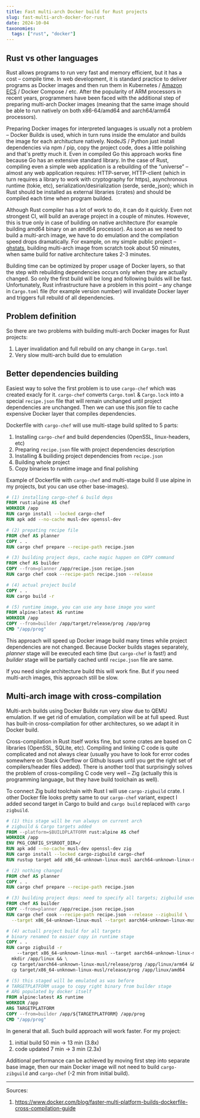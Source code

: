 ```yaml
---
title: Fast multi-arch Docker build for Rust projects
slug: fast-multi-arch-docker-for-rust
date: 2024-10-04
taxonomies:
  tags: ["rust", "docker"]
---
```


## Rust vs other languages

Rust allows programs to run very fast and memory efficient, but it has a cost – compile time. In web development, it is standard practice to deliver programs as Docker images and then run them in Kubernetes / [Amazon ECS](/aws-ecs-cluster) / Docker Compose / etc. After the popularity of ARM processors in recent years, programmers have been faced with the additional step of preparing multi-arch Docker images (meaning that the same image should be able to run natively on both x86-64/amd64 and aarch64/arm64 processors).

Preparing Docker images for interpreted languages is usually not a problem – Docker Buildx is used, which in turn runs inside the emulator and builds the image for each architucture natively. NodeJS / Python just install dependencies via npm / pip, copy the project code, does a little polishing and that's pretty much it. Even in compiled Go this approach works fine because Go has an extensive standard library. In the case of Rust, compiling even a simple web application is a rebuilding of the “universe” – almost any web application requires: HTTP-server, HTTP-client (which in turn requires a library to work with cryptography for https), asynchronous runtime (tokie, etc), serialization/desirialization (serde, serde_json); which in Rust should be installed as external libraries (crates) and should be compiled each time when program builded.

Although Rust compiler has a lot of work to do, it can do it quickly. Even not strongest CI, will build an average project in a couple of minutes. However, this is true only in case of building on native architecture (for example building amd64 binary on an amd64 processor). As soon as we need to build a multi-arch image, we have to do emulation and the compilation speed drops dramatically. For example, on my simple public project – [ghstats](https://github.com/vladkens/ghstats), building multi-arch image from scratch took about 50 minutes, when same build for native architecture takes 2-3 minutes.

Building time can be optimized by proper usage of Docker layers, so that the step with rebuilding dependencies occurs only when they are actually changed. So only the first build will be long and following builds will be fast. Unfortunately, Rust infrastructure have a problem in this point –
any change in `Cargo.toml` file (for example version number) will invalidate Docker layer and triggers full rebuild of all dependencies.

## Problem definition

So there are two problems with building multi-arch Docker images for Rust projects:

1. Layer invalidation and full rebuild on any change in `Cargo.toml `
2. Very slow multi-arch build due to emulation

## Better dependencies building

Easiest way to solve the first problem is to use `cargo-chef` which was created exacly for it. `cargo-chef` converts `Cargo.toml` & `Cargo.lock` into a special `recipe.json` file that will remain unchanged until project dependencies are unchanged. Then we can use this json file to cache expensive Docker layer that compiles dependencies.

Dockerfile with `cargo-chef` will use multi-stage build splited to 5 parts:

1. Installing `cargo-chef` and build dependencies (OpenSSL, linux-headers, etc)
2. Preparing `recipe.json` file with project dependencies description
3. Installing & builiding project dependencies from `recipe.json`
4. Building whole project
5. Copy binaries to runtime image and final polishing

Example of Dockerfile with `cargo-chef` and multi-stage build (I use alpine in my projects, but you can use other base-images).

```dockerfile
# (1) installing cargo-chef & build deps
FROM rust:alpine AS chef
WORKDIR /app
RUN cargo install --locked cargo-chef
RUN apk add --no-cache musl-dev openssl-dev

# (2) prepating recipe file
FROM chef AS planner
COPY . .
RUN cargo chef prepare --recipe-path recipe.json

# (3) building project deps, cache magic happen on COPY command
FROM chef AS builder
COPY --from=planner /app/recipe.json recipe.json
RUN cargo chef cook --recipe-path recipe.json --release

# (4) actual project build
COPY . .
RUN cargo build -r

# (5) runtime image, you can use any base image you want
FROM alpine:latest AS runtime
WORKDIR /app
COPY --from=builder /app/target/release/prog /app/prog
CMD "/app/prog"
```

This approach will speed up Docker image build many times while project dependencies are not changed. Because Docker builds stages separately, _planner_ stage will be executed each time (but `cargo-chef` is fast!) and _builder_ stage will be partially cached until `recipe.json` file are same.

If you need single architecture build this will work fine. But if you need multi-arch images, this approach still be slow.

## Multi-arch image with cross-compilation

Multi-arch builds using Docker Buildx run very slow due to QEMU emulation. If we get rid of emulation, compilation will be at full speed. Rust has built-in cross-compilation for other architectures, so we adapt it in Docker build.

Cross-compilation in Rust itself works fine, but some crates are based on C libraries (OpenSSL, SQLite, etc). Compiling and linking C code is quite complicated and not always clear (usually you have to look for error codes somewhere on Stack Overflow or Github Issues until you get the right set of compilers/header files added). There is another tool that surprisingly solves the problem of cross-compiling C code very well – Zig (actually this is programming language, but they have build toolchain as well).

To connect Zig build toolchain with Rust I will use `cargo-zigbuild` crate. I other Docker file looks pretty same to our `cargo-chef` variant, expect I added second target in Cargo to build and `cargo build` replaced with `cargo zigbuild`.

```dockerfile
# (1) this stage will be run always on current arch
# zigbuild & Cargo targets added
FROM --platform=$BUILDPLATFORM rust:alpine AS chef
WORKDIR /app
ENV PKG_CONFIG_SYSROOT_DIR=/
RUN apk add --no-cache musl-dev openssl-dev zig
RUN cargo install --locked cargo-zigbuild cargo-chef
RUN rustup target add x86_64-unknown-linux-musl aarch64-unknown-linux-musl

# (2) nothing changed
FROM chef AS planner
COPY . .
RUN cargo chef prepare --recipe-path recipe.json

# (3) building project deps: need to specify all targets; zigbuild used
FROM chef AS builder
COPY --from=planner /app/recipe.json recipe.json
RUN cargo chef cook --recipe-path recipe.json --release --zigbuild \
  --target x86_64-unknown-linux-musl --target aarch64-unknown-linux-musl

# (4) actuall project build for all targets
# binary renamed to easier copy in runtime stage
COPY . .
RUN cargo zigbuild -r
    --target x86_64-unknown-linux-musl --target aarch64-unknown-linux-musl && \
  mkdir /app/linux && \
  cp target/aarch64-unknown-linux-musl/release/prog /app/linux/arm64 && \
  cp target/x86_64-unknown-linux-musl/release/prog /app/linux/amd64

# (5) this staged will be emulated as was before
# TARGETPLATFORM usage to copy right binary from builder stage
# ARG populated by docker itself
FROM alpine:latest AS runtime
WORKDIR /app
ARG TARGETPLATFORM
COPY --from=builder /app/${TARGETPLATFORM} /app/prog
CMD "/app/prog"
```

In general that all. Such build approach will work faster. For my project:

1. initial build 50 min -> 13 min (3.8x)
2. code updated 7 min -> 3 min (2.3x)

Additional performance can be achieved by moving first step into separate base image, then our main Docker image will not need to build `cargo-zibguild` and `cargo-chef` (-2 min from initial build).

---

Sources:

1. <https://www.docker.com/blog/faster-multi-platform-builds-dockerfile-cross-compilation-guide>
